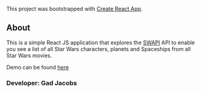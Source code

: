 This project was bootstrapped with [Create React App](https://github.com/facebook/create-react-app).

## About

This is a simple React JS application that explores the [SWAPI](https://swapi.co/api/) API to enable you see a list of all Star Wars characters, planets and Spaceships from all Star Wars movies.

Demo can be found [here](https://swapy.netlify.com/)

### Developer: Gad Jacobs
